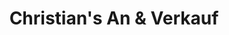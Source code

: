 ---
title: "Christian's An & Verkauf"
url: /muenster/christians-an-und-verkauf/
shop: Gebrauchtwaren
---